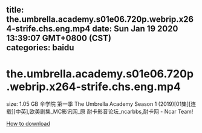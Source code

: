 
title: the.umbrella.academy.s01e06.720p.webrip.x264-strife.chs.eng.mp4
date: Sun Jan 19 2020 13:39:07 GMT+0800 (CST)    
categories: baidu
---

# the.umbrella.academy.s01e06.720p.webrip.x264-strife.chs.eng.mp4
size: 1.05 GB
 伞学院 第一季 The Umbrella Academy Season 1 (2019)[01集][连载][中英],欧美剧集_MC影讯网_原 耐卡影音论坛_ncarbbs,耐卡网 - Ncar Team!
 

[How to download](https://bpcam.bemobtrk.com/go/2ceec3aa-1ca2-46d6-b9ff-aaa5c184517c?jno=5091)